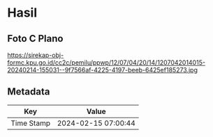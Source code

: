 # Hasil

## Foto C Plano

https://sirekap-obj-formc.kpu.go.id/cc2c/pemilu/ppwp/12/07/04/20/14/1207042014015-20240214-155031--9f7566af-4225-4197-beeb-6425ef185273.jpg


## Metadata

| Key        | Value               |
| ---------- | ------------------- |
| Time Stamp | 2024-02-15 07:00:44 |



